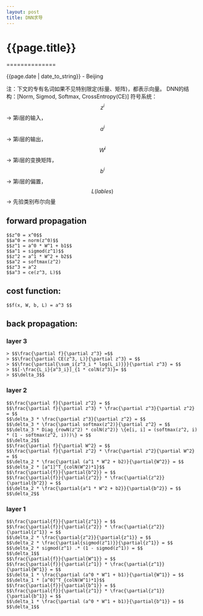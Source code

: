```yaml
---
layout: post
title: DNN求导
---
```


# {{page.title}}
==============

<p class="meta">{{page.date | date_to_string}} - Beijing</p>

注：下文的专有名词如果不见特别限定(标量、矩阵)，都表示向量。
DNN的结构：[Norm, Sigmod, Softmax, CrossEntropy(CE)]
符号系统：$$z^i$$ -> 第i层的输入，$$a^i$$ -> 第i层的输出，$$W^i$$ -> 第i层的变换矩阵，$$b^i$$ -> 第i层的偏置，$$L(lables)$$ -> 先验类别布尔向量

## forward propagation
    $$z^0 = x^0$$
    $$a^0 = norm(z^0)$$
    $$z^1 = a^0 * W^1 + b1$$
    $$a^1 = sigmod(z^1)$$
    $$z^2 = a^1 * W^2 + b2$$
    $$a^2 = softmax(z^2)
    $$z^3 = a^2
    $$a^3 = ce(z^3, L)$$

## cost function: 
    $$f(x, W, b, L) = a^3 $$

## back propagation:

### layer 3
    > $$\frac{\partial f}{\partial z^3} =$$
    > $$\frac{\partial CE(z^3, L)}{\partial z^3} = $$
    > $$\frac{\partial{\sum_i{z^3_i * log(L_i)}}}{\partial z^3} = $$
    > $$[-\frac{L_i}{a^3_i}]_{1 * colN(z^3)}= $$
    > $$\delta_3$$

### layer 2
    $$\frac{\partial f}{\partial z^2} = $$
    $$\frac{\partial f}{\partial z^3} * \frac{\partial z^3}{\partial z^2} = $$
    $$\delta_3 * \frac{\partial z^3}{\partial z^2} = $$
    $$\delta_3 * \frac{\partial softmax(z^2)}{\partial z^2} = $$
    $$\delta_3 * Diag_{rowN(z^2) * colN(z^2)} \{e[i, i] = (softmax(z^2, i) * (1 - softmax(z^2, i)))\} = $$
    $$\delta_2$$
    $$\frac{\partial f}{\partial W^2} = $$
    $$\frac{\partial f}{\partial z^2} * \frac{\partial z^2}{\partial W^2} = $$
    $$\delta_2 * \frac{\partial (a^1 * W^2 + b2)}{\partial{W^2}} = $$
    $$\delta_2 * [a^1]^T_{colN(W^2)*1}$$
    $$\frac{\partial{f}}{\partial{b^2}} = $$
    $$\frac{\partial{f}}{\partial{z^2}} * \frac{\partial{z^2}}{\partial{b^2}} = $$
    $$\delta_2 * \frac{\partial{a^1 * W^2 + b2}}{\partial{b^2}} = $$
    $$\delta_2$$

### layer 1
    $$\frac{\partial{f}}{\partial{z^1}} = $$
    $$\frac{\partial{f}}{\partial{z^2}} * \frac{\partial{z^2}}{\partial{z^1}} = $$
    $$\delta_2 * \frac{\partial{z^2}}{\partial{z^1}} = $$
    $$\delta_2 * \frac{\partial{sigmod(z^1)}}{\partial{z^1}} = $$
    $$\delta_2 * sigmod(z^1) .* (1 - sigmod(z^1)) = $$
    $$\delta_1$$
    $$\frac{\partial{f}}{\partial{W^1}} = $$
    $$\frac{\partial{f}}{\partial{z^1}} * \frac{\partial{z^1}}{\partial{W^1}} = $$
    $$\delta_1 * \frac{\partial (a^0 * W^1 + b1)}{\partial{W^1}} = $$
    $$\delta_1 * [a^0]^T_{colN(W^1)*1}$$
    $$\frac{\partial{f}}{\partial{b^1}} = $$
    $$\frac{\partial{f}}{\partial{z^1}} * \frac{\partial{z^1}}{\partial{b^1}} = $$
    $$\delta_1 * \frac{\partial (a^0 * W^1 + b1)}{\partial{b^1}} = $$
    $$\delta_1$$
